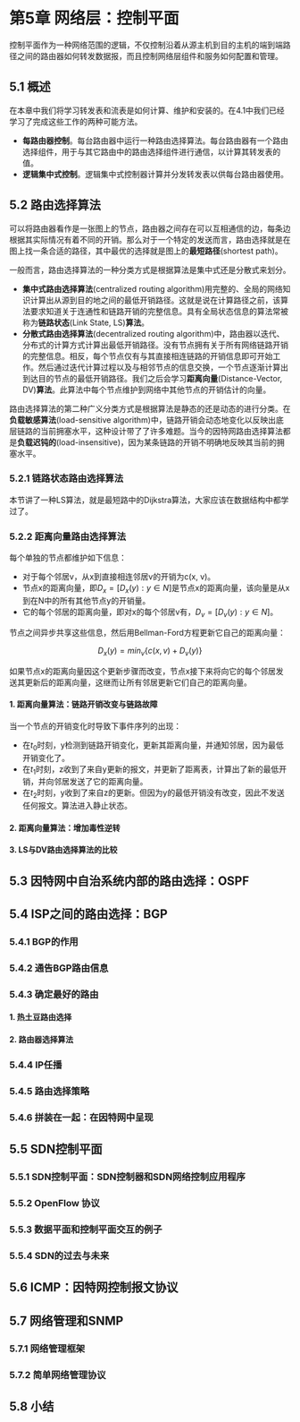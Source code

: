 # 第5章 网络层：控制平面

控制平面作为一种网络范围的逻辑，不仅控制沿着从源主机到目的主机的端到端路径之间的路由器如何转发数据报，而且控制网络层组件和服务如何配置和管理。

## 5.1 概述

在本章中我们将学习转发表和流表是如何计算、维护和安装的。在4.1中我们已经学习了完成这些工作的两种可能方法。

* **每路由器控制**。每台路由器中运行一种路由选择算法。每台路由器有一个路由选择组件，用于与其它路由中的路由选择组件进行通信，以计算其转发表的值。
* **逻辑集中式控制**。逻辑集中式控制器计算并分发转发表以供每台路由器使用。

## 5.2 路由选择算法

可以将路由器看作是一张图上的节点，路由器之间存在可以互相通信的边，每条边根据其实际情况有着不同的开销。那么对于一个特定的发送而言，路由选择就是在图上找一条合适的路径，其中最优的选择就是图上的**最短路径**(shortest path)。

一般而言，路由选择算法的一种分类方式是根据算法是集中式还是分散式来划分。

* **集中式路由选择算法**(centralized routing algorithm)用完整的、全局的网络知识计算出从源到目的地之间的最低开销路径。这就是说在计算路径之前，该算法要求知道关于连通性和链路开销的完整信息。具有全局状态信息的算法常被称为**链路状态**(Link State, LS)**算法**。
* **分散式路由选择算法**(decentralized routing algorithm)中，路由器以迭代、分布式的计算方式计算出最低开销路径。没有节点拥有关于所有网络链路开销的完整信息。相反，每个节点仅有与其直接相连链路的开销信息即可开始工作。然后通过迭代计算过程以及与相邻节点的信息交换，一个节点逐渐计算出到达目的节点的最低开销路径。我们之后会学习**距离向量**(Distance-Vector, DV)**算法**。此算法中每个节点维护到网络中其他节点的开销估计的向量。

路由选择算法的第二种广义分类方式是根据算法是静态的还是动态的进行分类。在**负载敏感算法**(load-sensitive algorithm)中，链路开销会动态地变化以反映出底层链路的当前拥塞水平，这种设计带了了许多难题。当今的因特网路由选择算法都是**负载迟钝的**(load-insensitive)，因为某条链路的开销不明确地反映其当前的拥塞水平。

### 5.2.1 链路状态路由选择算法

本节讲了一种LS算法，就是最短路中的Dijkstra算法，大家应该在数据结构中都学过了。

### 5.2.2 距离向量路由选择算法

每个单独的节点都维护如下信息：

* 对于每个邻居v，从x到直接相连邻居v的开销为c(x, v)。
* 节点x的距离向量，即$D_x = [D_x(y):y \in N]$是节点x的距离向量，该向量是从x到在N中的所有其他节点y的开销量。
* 它的每个邻居的距离向量，即对x的每个邻居v有，$D_v = [D_v(y):y \in N]$。

节点之间异步共享这些信息，然后用Bellman-Ford方程更新它自己的距离向量：

$$
D_x(y) = min_v \{ c(x, v) + D_v(y) \}
$$

如果节点x的距离向量因这个更新步骤而改变，节点x接下来将向它的每个邻居发送其更新后的距离向量，这继而让所有邻居更新它们自己的距离向量。

#### 1. 距离向量算法：链路开销改变与链路故障

当一个节点的开销变化时导致下事件序列的出现：

* 在$t_0$时刻，y检测到链路开销变化，更新其距离向量，并通知邻居，因为最低开销变化了。
* 在$t_1$时刻，z收到了来自y更新的报文，并更新了距离表，计算出了新的最低开销，并向邻居发送了它的距离向量。
* 在$t_2$时刻，y收到了来自z的更新。但因为y的最低开销没有改变，因此不发送任何报文。算法进入静止状态。

#### 2. 距离向量算法：增加毒性逆转

#### 3. LS与DV路由选择算法的比较

## 5.3 因特网中自治系统内部的路由选择：OSPF

## 5.4 ISP之间的路由选择：BGP

### 5.4.1 BGP的作用

### 5.4.2 通告BGP路由信息

### 5.4.3 确定最好的路由

#### 1. 热土豆路由选择

#### 2. 路由器选择算法

### 5.4.4 IP任播

### 5.4.5 路由选择策略

### 5.4.6 拼装在一起：在因特网中呈现

## 5.5 SDN控制平面

### 5.5.1 SDN控制平面：SDN控制器和SDN网络控制应用程序

### 5.5.2 OpenFlow 协议

### 5.5.3 数据平面和控制平面交互的例子

### 5.5.4 SDN的过去与未来

## 5.6 ICMP：因特网控制报文协议

## 5.7 网络管理和SNMP

### 5.7.1 网络管理框架

### 5.7.2 简单网络管理协议

## 5.8 小结
